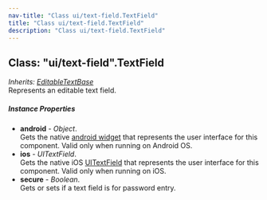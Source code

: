 ```yaml
---
nav-title: "Class ui/text-field.TextField"
title: "Class ui/text-field.TextField"
description: "Class ui/text-field.TextField"
---
```

## Class: "ui/text-field".TextField  
_Inherits:_ [_EditableTextBase_](../../ui/editable-text-base/EditableTextBase.md)  
Represents an editable text field.

##### Instance Properties
 - **android** - _Object_.    
  Gets the native [android widget](http://developer.android.com/reference/android/widget/EditText.html) that represents the user interface for this component. Valid only when running on Android OS.
 - **ios** - _UITextField_.    
  Gets the native iOS [UITextField](https://developer.apple.com/library/ios/documentation/UIKit/Reference/UITextField_Class/) that represents the user interface for this component. Valid only when running on iOS.
 - **secure** - _Boolean_.    
  Gets or sets if a text field is for password entry.